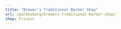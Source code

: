 ```yaml
---
title: "Brewer's Traditional Barber Shop"
url: /parkesburg/brewers-traditional-barber-shop/
shop: Friseur
---
```

